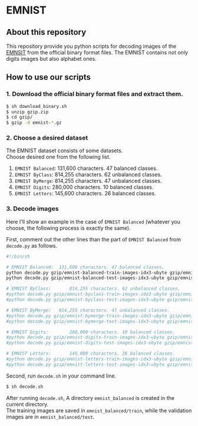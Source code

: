 # EMNIST

## About this repository

This repository provide you python scripts for decoding images
of the [EMNSIT](https://www.nist.gov/itl/iad/image-group/emnist-dataset) from the official binary format files.
The EMNIST contains not only digits images but also alphabet ones.

## How to use our scripts

### 1. Download the official binary format files and extract them.

```bash
$ sh download_binary.sh
$ unzip gzip.zip
$ cd gzip/
$ gzip -d emnist-*.gz
```

### 2. Choose a desired dataset

The EMNIST dataset consists of some datasets.  
Choose desired one from the following list.  

1. `EMNIST Balanced`:	131,600 characters. 47 balanced classes.
2. `EMNIST ByClass`:		814,255 characters. 62 unbalanced classes.
3. `EMNIST ByMerge`: 	814,255 characters. 47 unbalanced classes.
4. `EMNIST Digits`:		280,000 characters. 10 balanced classes.
5. `EMNIST Letters`:		145,600 characters. 26 balanced classes.

### 3. Decode images

Here I'll show an example in the case of `EMNIST Balanced` (whatever you choose, the following process is exactly the same).  

First, comment out the other lines than the part of `EMNIST Balanced` from `decode.py` as follows.

```bash
#!/bin/sh

# EMNIST Balanced:	131,600 characters. 47 balanced classes.
python decode.py gzip/emnist-balanced-train-images-idx3-ubyte gzip/emnist-balanced-train-labels-idx1-ubyte gzip/emnist-balanced-mapping.txt ./emnist_balanced/train
python decode.py gzip/emnist-balanced-test-images-idx3-ubyte gzip/emnist-balanced-test-labels-idx1-ubyte gzip/emnist-balanced-mapping.txt ./emnist_balanced/test

# EMNIST ByClass:		814,255 characters. 62 unbalanced classes.
#python decode.py gzip/emnist-byclass-train-images-idx3-ubyte gzip/emnist-byclass-train-labels-idx1-ubyte gzip/emnist-byclass-mapping.txt ./emnist_byclass/train
#python decode.py gzip/emnist-byclass-test-images-idx3-ubyte gzip/emnist-byclass-test-labels-idx1-ubyte gzip/emnist-byclass-mapping.txt ./emnist_byclass/test

# EMNIST ByMerge: 	814,255 characters. 47 unbalanced classes.
#python decode.py gzip/emnist-bymerge-train-images-idx3-ubyte gzip/emnist-bymerge-train-labels-idx1-ubyte gzip/emnist-bymerge-mapping.txt ./emnist_bymerge/train
#python decode.py gzip/emnist-bymerge-test-images-idx3-ubyte gzip/emnist-bymerge-test-labels-idx1-ubyte gzip/emnist-bymerge-mapping.txt ./emnist_bymerge/test

# EMNIST Digits:		280,000 characters. 10 balanced classes.
#python decode.py gzip/emnist-digits-train-images-idx3-ubyte gzip/emnist-digits-train-labels-idx1-ubyte gzip/emnist-digits-mapping.txt ./emnist_digits/train
#python decode.py gzip/emnist-digits-test-images-idx3-ubyte gzip/emnist-digits-test-labels-idx1-ubyte gzip/emnist-digits-mapping.txt ./emnist_digits/test

# EMNIST Letters:		145,600 characters. 26 balanced classes.
#python decode.py gzip/emnist-letters-train-images-idx3-ubyte gzip/emnist-letters-train-labels-idx1-ubyte gzip/emnist-letters-mapping.txt ./emnist_letters/train
#python decode.py gzip/emnist-letters-test-images-idx3-ubyte gzip/emnist-letters-test-labels-idx1-ubyte gzip/emnist-letters-mapping.txt ./emnist_letters/test
```

Second, run `decode.sh` in your command line.

```bash
$ sh decode.sh
```

After running `decode.sh`, A directory `emnist_balanced` is created in the current directory.  
The training images are saved in `emnist_balanced/train`, while the validation images are in `emnist_balanced/test`.  
